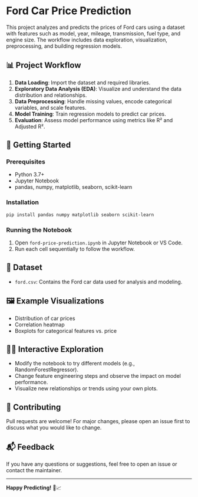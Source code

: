 # Ford Car Price Prediction

This project analyzes and predicts the prices of Ford cars using a dataset with features such as model, year, mileage, transmission, fuel type, and engine size. The workflow includes data exploration, visualization, preprocessing, and building regression models.

## 📊 Project Workflow

1. **Data Loading**: Import the dataset and required libraries.
2. **Exploratory Data Analysis (EDA)**: Visualize and understand the data distribution and relationships.
3. **Data Preprocessing**: Handle missing values, encode categorical variables, and scale features.
4. **Model Training**: Train regression models to predict car prices.
5. **Evaluation**: Assess model performance using metrics like R² and Adjusted R².

## 🚀 Getting Started

### Prerequisites
- Python 3.7+
- Jupyter Notebook
- pandas, numpy, matplotlib, seaborn, scikit-learn

### Installation
```bash
pip install pandas numpy matplotlib seaborn scikit-learn
```

### Running the Notebook
1. Open `ford-price-prediction.ipynb` in Jupyter Notebook or VS Code.
2. Run each cell sequentially to follow the workflow.

## 📁 Dataset
- `ford.csv`: Contains the Ford car data used for analysis and modeling.

## 🖼️ Example Visualizations
- Distribution of car prices
- Correlation heatmap
- Boxplots for categorical features vs. price

## 🧑‍💻 Interactive Exploration
- Modify the notebook to try different models (e.g., RandomForestRegressor).
- Change feature engineering steps and observe the impact on model performance.
- Visualize new relationships or trends using your own plots.

## 🤝 Contributing
Pull requests are welcome! For major changes, please open an issue first to discuss what you would like to change.

## 📬 Feedback
If you have any questions or suggestions, feel free to open an issue or contact the maintainer.

---

**Happy Predicting!** 🚗📈
